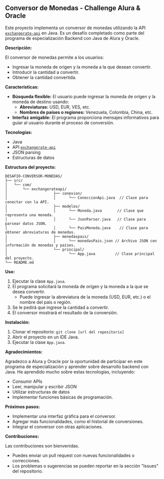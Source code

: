 ## Conversor de Monedas - Challenge Alura & Oracle

Este proyecto implementa un conversor de monedas utilizando la API [`exchangerate-api`](https://app.exchangerate-api.com/dashboard) en Java. Es un desafío completado como parte del programa de especialización Backend con Java de Alura y Oracle.

**Descripción:**

El conversor de monedas permite a los usuarios:

- Ingresar la moneda de origen y la moneda a la que desean convertir.
- Introducir la cantidad a convertir.
- Obtener la cantidad convertida.

**Características:**

- **Búsqueda flexible:** El usuario puede ingresar la moneda de origen y la moneda de destino usando:
    - **Abreviaturas:** USD, EUR, VES, etc.
    - **Nombres de países o regiones:** Venezuela, Colombia, China, etc.
- **Interfaz amigable:** El programa proporciona mensajes informativos para guiar al usuario durante el proceso de conversión.

**Tecnologías:**

- Java
- API [`exchangerate-api`](https://app.exchangerate-api.com/dashboard)
- JSON parsing
- Estructuras de datos

**Estructura del proyecto:**

```
DESAFIO-CONVERSOR-MONEDAS/
├── src/
│   └── com/
│       └── exchangerateapi/
│                     ├── conexion/
│                     │      └── ConeccionApi.java  // Clase para conectar con la API.
│                     ├── modelos/
│                     │      └── Moneda.java       // Clase que representa una moneda.
│                     │      └── JsonParser.java   // Clase para parsear datos JSON.
│                     │      └── PaisMoneda.java    // Clase para obtener abreviaturas de monedas.
│                     ├── monedaspais/
│                     │      └── monedasPais.json // Archivo JSON con información de monedas y países.
│                     └── principal/
│                            └── App.java         // Clase principal del proyecto.
└── README.md 
```

**Uso:**

1. Ejecutar la clase `App.java`.
2. El programa solicitará la moneda de origen y la moneda a la que se desea convertir.
    - Puede ingresar la abreviatura de la moneda (USD, EUR, etc.) o el nombre del país o región.
3. Se le pedirá que ingrese la cantidad a convertir.
4. El conversor mostrará el resultado de la conversión.

**Instalación:**

1. Clonar el repositorio: `git clone [url del repositorio]`
2. Abrir el proyecto en un IDE Java.
3. Ejecutar la clase `App.java`.

**Agradecimientos:**

Agradezco a Alura y Oracle por la oportunidad de participar en este programa de especialización y aprender sobre desarrollo backend con Java. He aprendido mucho sobre estas tecnologías, incluyendo:

- Consumir APIs
- Leer, manipular y escribir JSON
- Utilizar estructuras de datos
- Implementar funciones básicas de programación.

**Próximos pasos:**

- Implementar una interfaz gráfica para el conversor.
- Agregar más funcionalidades, como el historial de conversiones.
- Integrar el conversor con otras aplicaciones.

**Contribuciones:**

Las contribuciones son bienvenidas. 
- Puedes enviar un pull request con nuevas funcionalidades o correcciones. 
- Los problemas o sugerencias se pueden reportar en la sección "Issues" del repositorio.
